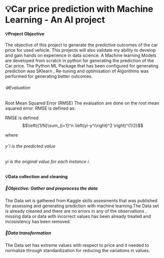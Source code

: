# 💡Car price prediction with Machine Learning - An AI project
#### 💡Project Objective
The objective of this project to generate the predictive outcomes of the car price for used vehicle. This projects will also validate my ability to develop and gain hands on experience in data science.
A Machine learning Models are developed from scratch in python for generating the prediction of the Car price. The Python ML Package that has been configured for generating prediction was SKlearn , Re-tuning and optimisation of Algorithms was performed for generating better outcomes.
###### ⚙️Evaluation 
Root Mean Squared Error (RMSE)
The evaluation are done on the root mean squared error. RMSE is defined as:

RMSE is defined  
$$\left({1/N}\sum_{i=1}^n \left(yi-y^i\right)^2 \right)^{1/2}$$

where
###### yˆi is the predicted value
###### yi is the original value for each instance i.

#### 💡Data collection and cleaning
##### 🔦Objective: Gather and preprocess the data
The Data set is gathered from Kaggle skills assesments that was published for assessing and generating prediction with machine learning.The Data set is already cleaned and there are no errors in any of the observations , missing data or data with incorrect values has been already treated and incosistency has been removed.
##### 🔦Data transformation
The Data set has extreme values with respect to price and it needed to normalize through standardization for reducing the variations in values.
